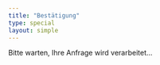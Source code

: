 ```yaml
---
title: "Bestätigung"
type: special
layout: simple
---
```


<p class="usher_confirm">Bitte warten, Ihre Anfrage wird verarbeitet...</p><br><br>


<script src="https://cdnjs.cloudflare.com/ajax/libs/jquery/1.10.2/jquery.min.js"></script>
<script type="text/javascript" src="https://beachtowel.terrible.services/client.js"></script>
<script>
    'use strict';

    document.addEventListener("DOMContentLoaded", function(event) {
        const urlParams = new URLSearchParams(window.location.search);
        const eventId = urlParams.get('eid');
        const organizerId = urlParams.get('oid');
        const id = urlParams.get('id');
        const token = urlParams.get('token');
        console.log(eventId);
        console.log(organizerId);
        console.log(id);
        console.log(token);

        //const bt = new Beachtowel("o-clms63hch710uk3e6v80", eventid);


    });
</script>
